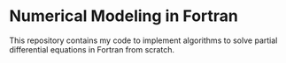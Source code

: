 # Numerical Modeling in Fortran

This repository contains my code to implement algorithms to solve partial differential equations in Fortran from scratch.
